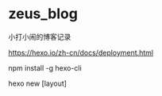 # zeus_blog
小打小闹的博客记录

https://hexo.io/zh-cn/docs/deployment.html

npm install -g hexo-cli


hexo new [layout] <title>


hexo publish [layout] <title>


hexo generate --watch


hexo server

hexo deploy
